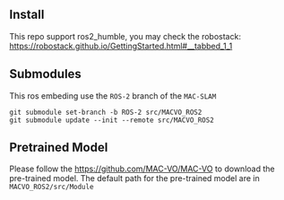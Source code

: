 
## Install
This repo support ros2_humble, you may check the robostack: https://robostack.github.io/GettingStarted.html#__tabbed_1_1

## Submodules
This ros embeding use the `ROS-2` branch of the `MAC-SLAM`

```
git submodule set-branch -b ROS-2 src/MACVO_ROS2
git submodule update --init --remote src/MACVO_ROS2
```

## Pretrained Model

Please follow the https://github.com/MAC-VO/MAC-VO to download the pre-trained model. The default path for the pre-trained model are in `MACVO_ROS2/src/Module`
